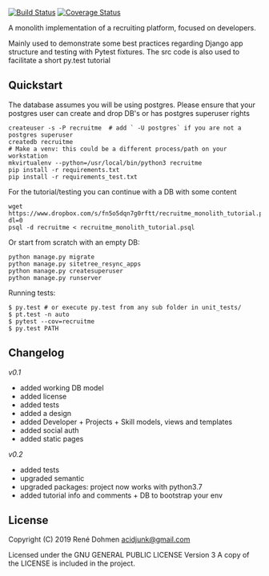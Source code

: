 [![Build Status](https://travis-ci.com/acidjunk/recruitme_monolith.svg?branch=master)](https://travis-ci.com/acidjunk/recruitme_monolith) [![Coverage Status](https://coveralls.io/repos/acidjunk/django-scrumboard/badge.svg?branch=master)](https://coveralls.io/r/acidjunk/django-scrumboard?branch=master)

A monolith implementation of a recruiting platform, focused on developers.

Mainly used to demonstrate some best practices regarding Django app structure and testing 
with Pytest fixtures. The src code is also used to facilitate a short py.test tutorial

Quickstart
----------

The database assumes you will be using postgres. Please ensure that your postgres user 
can create and drop DB's or has postgres superuser rights
```
createuser -s -P recruitme  # add ` -U postgres` if you are not a postgres superuser  
createdb recruitme
# Make a venv: this could be a different process/path on your workstation
mkvirtualenv --python=/usr/local/bin/python3 recruitme
pip install -r requirements.txt
pip install -r requirements_test.txt
```

For the tutorial/testing you can continue with a DB with some content
```
wget https://www.dropbox.com/s/fn5o5dqn7g0rftt/recruitme_monolith_tutorial.psql?dl=0
psql -d recruitme < recruitme_monolith_tutorial.psql
```

Or start from scratch with an empty DB:
```
python manage.py migrate
python manage.py sitetree_resync_apps
python manage.py createsuperuser
python manage.py runserver
```

Running tests:
```
$ py.test # or execute py.test from any sub folder in unit_tests/
$ pt.test -n auto
$ pytest --cov=recruitme
$ py.test PATH 
```

Changelog
---------
*v0.1*
- added working DB model
- added license
- added tests
- added a design
- added Developer + Projects + Skill models, views and templates
- added social auth
- added static pages

*v0.2*
- added tests
- upgraded semantic
- upgraded packages: project now works with python3.7
- added tutorial info and comments + DB to bootstrap your env


License
-------
Copyright (C) 2019 René Dohmen <acidjunk@gmail.com>

Licensed under the GNU GENERAL PUBLIC LICENSE Version 3
A copy of the LICENSE is included in the project.

